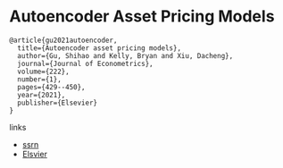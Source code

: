 # Autoencoder Asset Pricing Models
```
@article{gu2021autoencoder,
  title={Autoencoder asset pricing models},
  author={Gu, Shihao and Kelly, Bryan and Xiu, Dacheng},
  journal={Journal of Econometrics},
  volume={222},
  number={1},
  pages={429--450},
  year={2021},
  publisher={Elsevier}
}
```

links
- [ssrn](https://papers.ssrn.com/sol3/papers.cfm?abstract_id=3335536)
- [Elsvier](https://www.sciencedirect.com/science/article/abs/pii/S0304407620301998)
